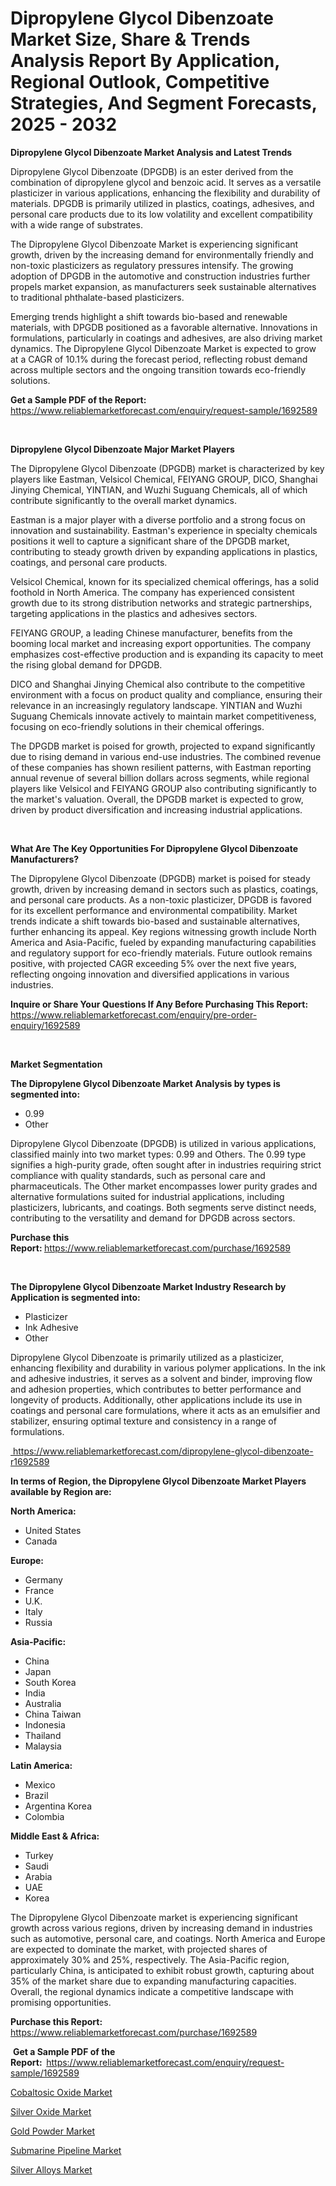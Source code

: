<p><h1>Dipropylene Glycol Dibenzoate Market Size, Share & Trends Analysis Report By Application, Regional Outlook, Competitive Strategies, And Segment Forecasts, 2025 - 2032</h1></p><p><strong>Dipropylene Glycol Dibenzoate Market Analysis and Latest Trends</strong></p>
<p><p>Dipropylene Glycol Dibenzoate (DPGDB) is an ester derived from the combination of dipropylene glycol and benzoic acid. It serves as a versatile plasticizer in various applications, enhancing the flexibility and durability of materials. DPGDB is primarily utilized in plastics, coatings, adhesives, and personal care products due to its low volatility and excellent compatibility with a wide range of substrates.</p><p>The Dipropylene Glycol Dibenzoate Market is experiencing significant growth, driven by the increasing demand for environmentally friendly and non-toxic plasticizers as regulatory pressures intensify. The growing adoption of DPGDB in the automotive and construction industries further propels market expansion, as manufacturers seek sustainable alternatives to traditional phthalate-based plasticizers. </p><p>Emerging trends highlight a shift towards bio-based and renewable materials, with DPGDB positioned as a favorable alternative. Innovations in formulations, particularly in coatings and adhesives, are also driving market dynamics. The Dipropylene Glycol Dibenzoate Market is expected to grow at a CAGR of 10.1% during the forecast period, reflecting robust demand across multiple sectors and the ongoing transition towards eco-friendly solutions.</p></p>
<p><strong>Get a Sample PDF of the Report:&nbsp;</strong> <a href="https://www.reliablemarketforecast.com/enquiry/request-sample/1692589?utm_campaign=1833&utm_medium=2&utm_source=Github&utm_content=ia&utm_term=01042025&utm_id=dipropylene-glycol-dibenzoate">https://www.reliablemarketforecast.com/enquiry/request-sample/1692589</a></p>
<p>&nbsp;</p>
<p><strong>Dipropylene Glycol Dibenzoate Major Market Players</strong></p>
<p><p>The Dipropylene Glycol Dibenzoate (DPGDB) market is characterized by key players like Eastman, Velsicol Chemical, FEIYANG GROUP, DICO, Shanghai Jinying Chemical, YINTIAN, and Wuzhi Suguang Chemicals, all of which contribute significantly to the overall market dynamics.</p><p>Eastman is a major player with a diverse portfolio and a strong focus on innovation and sustainability. Eastman's experience in specialty chemicals positions it well to capture a significant share of the DPGDB market, contributing to steady growth driven by expanding applications in plastics, coatings, and personal care products. </p><p>Velsicol Chemical, known for its specialized chemical offerings, has a solid foothold in North America. The company has experienced consistent growth due to its strong distribution networks and strategic partnerships, targeting applications in the plastics and adhesives sectors.</p><p>FEIYANG GROUP, a leading Chinese manufacturer, benefits from the booming local market and increasing export opportunities. The company emphasizes cost-effective production and is expanding its capacity to meet the rising global demand for DPGDB.</p><p>DICO and Shanghai Jinying Chemical also contribute to the competitive environment with a focus on product quality and compliance, ensuring their relevance in an increasingly regulatory landscape. YINTIAN and Wuzhi Suguang Chemicals innovate actively to maintain market competitiveness, focusing on eco-friendly solutions in their chemical offerings.</p><p>The DPGDB market is poised for growth, projected to expand significantly due to rising demand in various end-use industries. The combined revenue of these companies has shown resilient patterns, with Eastman reporting annual revenue of several billion dollars across segments, while regional players like Velsicol and FEIYANG GROUP also contributing significantly to the market's valuation. Overall, the DPGDB market is expected to grow, driven by product diversification and increasing industrial applications.</p></p>
<p>&nbsp;</p>
<p><strong>What Are The Key Opportunities For Dipropylene Glycol Dibenzoate Manufacturers?</strong></p>
<p><p>The Dipropylene Glycol Dibenzoate (DPGDB) market is poised for steady growth, driven by increasing demand in sectors such as plastics, coatings, and personal care products. As a non-toxic plasticizer, DPGDB is favored for its excellent performance and environmental compatibility. Market trends indicate a shift towards bio-based and sustainable alternatives, further enhancing its appeal. Key regions witnessing growth include North America and Asia-Pacific, fueled by expanding manufacturing capabilities and regulatory support for eco-friendly materials. Future outlook remains positive, with projected CAGR exceeding 5% over the next five years, reflecting ongoing innovation and diversified applications in various industries.</p></p>
<p><strong>Inquire or Share Your Questions If Any Before Purchasing This Report:</strong> <a href="https://www.reliablemarketforecast.com/enquiry/pre-order-enquiry/1692589?utm_campaign=1833&utm_medium=2&utm_source=Github&utm_content=ia&utm_term=01042025&utm_id=dipropylene-glycol-dibenzoate">https://www.reliablemarketforecast.com/enquiry/pre-order-enquiry/1692589</a></p>
<p>&nbsp;</p>
<p><strong>Market Segmentation</strong></p>
<p><strong>The Dipropylene Glycol Dibenzoate Market Analysis by types is segmented into:</strong></p>
<p><ul><li>0.99</li><li>Other</li></ul></p>
<p><p>Dipropylene Glycol Dibenzoate (DPGDB) is utilized in various applications, classified mainly into two market types: 0.99 and Others. The 0.99 type signifies a high-purity grade, often sought after in industries requiring strict compliance with quality standards, such as personal care and pharmaceuticals. The Other market encompasses lower purity grades and alternative formulations suited for industrial applications, including plasticizers, lubricants, and coatings. Both segments serve distinct needs, contributing to the versatility and demand for DPGDB across sectors.</p></p>
<p><strong>Purchase this Report:&nbsp;</strong><a href="https://www.reliablemarketforecast.com/purchase/1692589?utm_campaign=1833&utm_medium=2&utm_source=Github&utm_content=ia&utm_term=01042025&utm_id=dipropylene-glycol-dibenzoate">https://www.reliablemarketforecast.com/purchase/1692589</a></p>
<p>&nbsp;</p>
<p><strong>The Dipropylene Glycol Dibenzoate Market Industry Research by Application is segmented into:</strong></p>
<p><ul><li>Plasticizer</li><li>Ink Adhesive</li><li>Other</li></ul></p>
<p><p>Dipropylene Glycol Dibenzoate is primarily utilized as a plasticizer, enhancing flexibility and durability in various polymer applications. In the ink and adhesive industries, it serves as a solvent and binder, improving flow and adhesion properties, which contributes to better performance and longevity of products. Additionally, other applications include its use in coatings and personal care formulations, where it acts as an emulsifier and stabilizer, ensuring optimal texture and consistency in a range of formulations.</p></p>
<p><a href="https://www.reliablemarketforecast.com/dipropylene-glycol-dibenzoate-r1692589?utm_campaign=1833&utm_medium=2&utm_source=Github&utm_content=ia&utm_term=01042025&utm_id=dipropylene-glycol-dibenzoate">&nbsp;https://www.reliablemarketforecast.com/dipropylene-glycol-dibenzoate-r1692589</a></p>
<p><strong>In terms of Region, the Dipropylene Glycol Dibenzoate Market Players available by Region are:</strong></p>
<p>
    <p> <strong> North America: </strong>
        <ul>
            <li>United States</li>
            <li>Canada</li>
        </ul>
        </p> 
    <p> <strong> Europe: </strong>
        <ul>
            <li>Germany</li>
            <li>France</li>
            <li>U.K.</li>
            <li>Italy</li>
            <li>Russia</li>
        </ul>
        </p> 
    <p> <strong> Asia-Pacific: </strong>
        <ul>
            <li>China</li>
            <li>Japan</li>
            <li>South Korea</li>
            <li>India</li>
            <li>Australia</li>
            <li>China Taiwan</li>
            <li>Indonesia</li>
            <li>Thailand</li>
            <li>Malaysia</li>
        </ul>
        </p> 
    <p> <strong> Latin America: </strong>
        <ul>
            <li>Mexico</li>
            <li>Brazil</li>
            <li>Argentina Korea</li>
            <li>Colombia</li>
        </ul>
        </p> 
    <p> <strong> Middle East & Africa: </strong>
        <ul>
            <li>Turkey</li>
            <li>Saudi</li>
            <li>Arabia</li>
            <li>UAE</li>
            <li>Korea</li>
        </ul>
    </p>
    </p>
<p><p>The Dipropylene Glycol Dibenzoate market is experiencing significant growth across various regions, driven by increasing demand in industries such as automotive, personal care, and coatings. North America and Europe are expected to dominate the market, with projected shares of approximately 30% and 25%, respectively. The Asia-Pacific region, particularly China, is anticipated to exhibit robust growth, capturing about 35% of the market share due to expanding manufacturing capacities. Overall, the regional dynamics indicate a competitive landscape with promising opportunities.</p></p>
<p><strong>Purchase this Report: </strong><a href="https://www.reliablemarketforecast.com/purchase/1692589?utm_campaign=1833&utm_medium=2&utm_source=Github&utm_content=ia&utm_term=01042025&utm_id=dipropylene-glycol-dibenzoate">https://www.reliablemarketforecast.com/purchase/1692589</a></p>
<p>&nbsp;<strong>Get a Sample PDF of the Report:&nbsp;&nbsp;</strong><a href="https://www.reliablemarketforecast.com/enquiry/request-sample/1692589?utm_campaign=1833&utm_medium=2&utm_source=Github&utm_content=ia&utm_term=01042025&utm_id=dipropylene-glycol-dibenzoate">https://www.reliablemarketforecast.com/enquiry/request-sample/1692589</a></p>
<p><strong></strong></p>
<p><p><a href="https://github.com/dandatesha7q/Market-Research-Report-List-1/blob/main/cobaltosic-oxide-market.md?utm_campaign=1833&utm_medium=2&utm_source=Github&utm_content=ia&utm_term=01042025&utm_id=dipropylene-glycol-dibenzoate">Cobaltosic Oxide Market</a></p><p><a href="https://github.com/dichkotuanny/Market-Research-Report-List-1/blob/main/silver-oxide-market.md?utm_campaign=1833&utm_medium=2&utm_source=Github&utm_content=ia&utm_term=01042025&utm_id=dipropylene-glycol-dibenzoate">Silver Oxide Market</a></p><p><a href="https://github.com/rullihipes6h/Market-Research-Report-List-1/blob/main/gold-powder-market.md?utm_campaign=1833&utm_medium=2&utm_source=Github&utm_content=ia&utm_term=01042025&utm_id=dipropylene-glycol-dibenzoate">Gold Powder Market</a></p><p><a href="https://github.com/marrahcerpas05/Market-Research-Report-List-1/blob/main/submarine-pipeline-market.md?utm_campaign=1833&utm_medium=2&utm_source=Github&utm_content=ia&utm_term=01042025&utm_id=dipropylene-glycol-dibenzoate">Submarine Pipeline Market</a></p><p><a href="https://github.com/rojannovarwd/Market-Research-Report-List-1/blob/main/silver-alloys-market.md?utm_campaign=1833&utm_medium=2&utm_source=Github&utm_content=ia&utm_term=01042025&utm_id=dipropylene-glycol-dibenzoate">Silver Alloys Market</a></p></p>